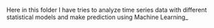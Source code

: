 Here in this folder I have tries to analyze time series data with different statistical models and make prediction using Machine Learning_
